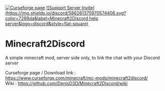 [![Curseforge page](http://cf.way2muchnoise.eu/title/325235_Download_now!.svg)](https://www.curseforge.com/minecraft/mc-mods/minecraft2discord)
[![Support Server Invite](https://img.shields.io/discord/586261375970574406.svg?color=7289da&label=Minecraft2Discord help server&logo=discord&style=flat-square)](https://discord.gg/rzzd76c)

# Minecraft2Discord
A simple minecraft mod, server side only, to link the chat with your Discord server

Curseforge page / Download link : https://www.curseforge.com/minecraft/mc-mods/minecraft2discord/  
Wiki : https://github.com/DenisD3D/Minecraft2Discord/wiki  
